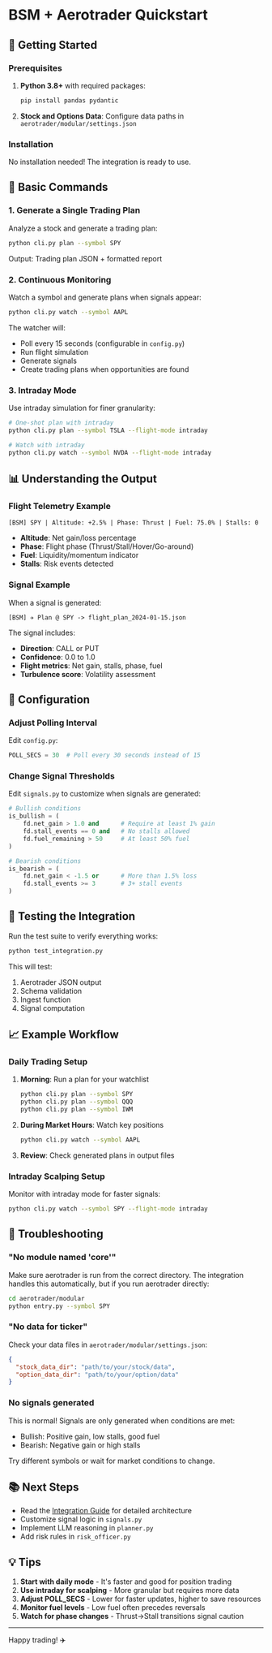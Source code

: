 # BSM + Aerotrader Quickstart

## 🚀 Getting Started

### Prerequisites

1. **Python 3.8+** with required packages:
   ```bash
   pip install pandas pydantic
   ```

2. **Stock and Options Data**: Configure data paths in `aerotrader/modular/settings.json`

### Installation

No installation needed! The integration is ready to use.

## 🎯 Basic Commands

### 1. Generate a Single Trading Plan

Analyze a stock and generate a trading plan:

```bash
python cli.py plan --symbol SPY
```

Output: Trading plan JSON + formatted report

### 2. Continuous Monitoring

Watch a symbol and generate plans when signals appear:

```bash
python cli.py watch --symbol AAPL
```

The watcher will:
- Poll every 15 seconds (configurable in `config.py`)
- Run flight simulation
- Generate signals
- Create trading plans when opportunities are found

### 3. Intraday Mode

Use intraday simulation for finer granularity:

```bash
# One-shot plan with intraday
python cli.py plan --symbol TSLA --flight-mode intraday

# Watch with intraday
python cli.py watch --symbol NVDA --flight-mode intraday
```

## 📊 Understanding the Output

### Flight Telemetry Example

```
[BSM] SPY | Altitude: +2.5% | Phase: Thrust | Fuel: 75.0% | Stalls: 0
```

- **Altitude**: Net gain/loss percentage
- **Phase**: Flight phase (Thrust/Stall/Hover/Go-around)
- **Fuel**: Liquidity/momentum indicator
- **Stalls**: Risk events detected

### Signal Example

When a signal is generated:

```
[BSM] ✈️ Plan @ SPY -> flight_plan_2024-01-15.json
```

The signal includes:
- **Direction**: CALL or PUT
- **Confidence**: 0.0 to 1.0
- **Flight metrics**: Net gain, stalls, phase, fuel
- **Turbulence score**: Volatility assessment

## 🔧 Configuration

### Adjust Polling Interval

Edit `config.py`:

```python
POLL_SECS = 30  # Poll every 30 seconds instead of 15
```

### Change Signal Thresholds

Edit `signals.py` to customize when signals are generated:

```python
# Bullish conditions
is_bullish = (
    fd.net_gain > 1.0 and      # Require at least 1% gain
    fd.stall_events == 0 and   # No stalls allowed
    fd.fuel_remaining > 50     # At least 50% fuel
)

# Bearish conditions
is_bearish = (
    fd.net_gain < -1.5 or      # More than 1.5% loss
    fd.stall_events >= 3       # 3+ stall events
)
```

## 🧪 Testing the Integration

Run the test suite to verify everything works:

```bash
python test_integration.py
```

This will test:
1. Aerotrader JSON output
2. Schema validation
3. Ingest function
4. Signal computation

## 📈 Example Workflow

### Daily Trading Setup

1. **Morning**: Run a plan for your watchlist
   ```bash
   python cli.py plan --symbol SPY
   python cli.py plan --symbol QQQ
   python cli.py plan --symbol IWM
   ```

2. **During Market Hours**: Watch key positions
   ```bash
   python cli.py watch --symbol AAPL
   ```

3. **Review**: Check generated plans in output files

### Intraday Scalping Setup

Monitor with intraday mode for faster signals:

```bash
python cli.py watch --symbol SPY --flight-mode intraday
```

## 🐛 Troubleshooting

### "No module named 'core'"

Make sure aerotrader is run from the correct directory. The integration handles this automatically, but if you run aerotrader directly:

```bash
cd aerotrader/modular
python entry.py --symbol SPY
```

### "No data for ticker"

Check your data files in `aerotrader/modular/settings.json`:

```json
{
  "stock_data_dir": "path/to/your/stock/data",
  "option_data_dir": "path/to/your/option/data"
}
```

### No signals generated

This is normal! Signals are only generated when conditions are met:
- Bullish: Positive gain, low stalls, good fuel
- Bearish: Negative gain or high stalls

Try different symbols or wait for market conditions to change.

## 📚 Next Steps

- Read the [Integration Guide](INTEGRATION_GUIDE.md) for detailed architecture
- Customize signal logic in `signals.py`
- Implement LLM reasoning in `planner.py`
- Add risk rules in `risk_officer.py`

## 💡 Tips

1. **Start with daily mode** - It's faster and good for position trading
2. **Use intraday for scalping** - More granular but requires more data
3. **Adjust POLL_SECS** - Lower for faster updates, higher to save resources
4. **Monitor fuel levels** - Low fuel often precedes reversals
5. **Watch for phase changes** - Thrust→Stall transitions signal caution

---

Happy trading! ✈️

